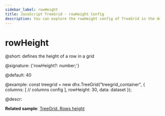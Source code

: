 ```yaml
---
sidebar_label: rowHeight
title: JavaScript TreeGrid - rowHeight Config 
description: You can explore the rowHeight config of TreeGrid in the documentation of the DHTMLX JavaScript UI library. Browse developer guides and API reference, try out code examples and live demos, and download a free 30-day evaluation version of DHTMLX Suite 7.
---
```


# rowHeight

@short: defines the height of a row in a grid

@signature: {'rowHeight?: number;'}

@default: 40

@example:
const treegrid = new dhx.TreeGrid("treegrid_container", {
	columns: [
		// columns config
	],
	rowHeight: 30,
	data: dataset
});

@descr:

**Related sample**: [TreeGrid. Rows height](https://snippet.dhtmlx.com/xl0i3yof)

[comment]: # (@related: treegrid/configuration.md#row-height treegrid/initialization.md#initialize-treegrid)

